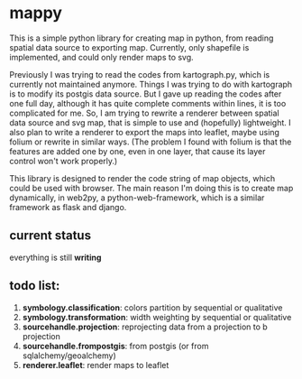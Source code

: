 mappy
=====

This is a simple python library for creating map in python, from reading spatial data source to exporting map.
Currently, only shapefile is implemented, and could only render maps to svg. 

Previously I was trying to read the codes from kartograph.py, which is currently not maintained anymore. Things I was trying to do with kartograph is to modify its postgis data source. 
But I gave up reading the codes after one full day, although it has quite complete comments within lines, it is too complicated for me.
So, I am trying to rewrite a renderer between spatial data source and svg map, that is simple to use and (hopefully) lightweight.
I also plan to write a renderer to export the maps into leaflet, maybe using folium or rewrite in similar ways. 
(The problem I found with folium is that the features are added one by one, even in one layer, that cause its layer control won't work properly.)

This library is designed to render the code string of map objects, which could be used with browser. 
The main reason I'm doing this is to create map dynamically, in web2py, a python-web-framework, which is a similar framework as flask and django. 

current status
----------
everything is still **writing**

todo list:  
----------
1. **symbology.classification**: colors partition by sequential or qualitative  
2. **symbology.transformation**: width weighting by sequential or qualitative  
3. **sourcehandle.projection**: reprojecting data from a projection to b projection  
4. **sourcehandle.frompostgis**: from postgis (or from sqlalchemy/geoalchemy)  
5. **renderer.leaflet**: render maps to leaflet  

